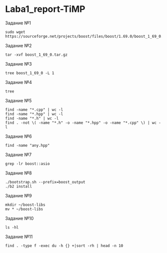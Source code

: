 # Laba1_report-TiMP
Задание №1
```
sudo wget https://sourceforge.net/projects/boost/files/boost/1.69.0/boost_1_69_0.tar.gz
```
Задание №2
```
tar -xvf boost_1_69_0.tar.gz
```
Задание №3
```
tree boost_1_69_0 -L 1
```
Задание №4
```
tree
```
Задание №5
```
find -name "*.cpp" | wc -l
find -name "*.hpp" | wc -l
find -name "*.h" | wc -l
find . -not \( -name "*.h" -o -name "*.hpp" -o -name "*.cpp" \) | wc -l
```
Задание №6
```
find -name "any.hpp"
```
Задание №7
```
grep -lr boost::asio
```
Задание №8
```
./bootstrap.sh --prefix=boost_output
./b2 install
```
Задание №9
```
mkdir ~/boost-libs
mv * ~/boost-libs
```
Задание №10
```
ls -hl
```
Задание №11
```
find . -type f -exec du -h {} +|sort -rh | head -n 10
```
